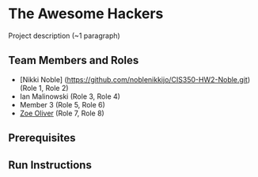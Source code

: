 # The Awesome Hackers

Project description (~1 paragraph)

## Team Members and Roles

* [Nikki Noble] (https://github.com/noblenikkijo/CIS350-HW2-Noble.git) (Role 1, Role 2)
* Ian Malinowski (Role 3, Role 4)
* Member 3 (Role 5, Role 6)
* [Zoe Oliver](https://github.com/zoeoli02/CIS350-HW2-Oliver) (Role 7, Role 8)

## Prerequisites

## Run Instructions
